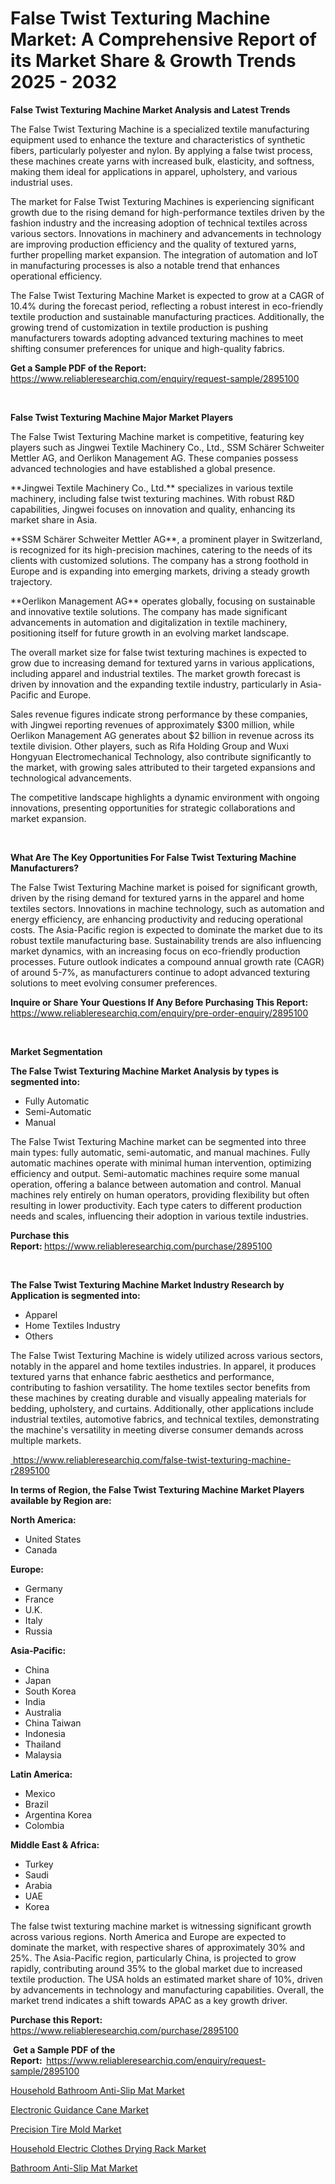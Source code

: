 <p><h1>False Twist Texturing Machine Market: A Comprehensive Report of its Market Share & Growth Trends 2025 - 2032</h1></p><p><strong>False Twist Texturing Machine Market Analysis and Latest Trends</strong></p>
<p><p>The False Twist Texturing Machine is a specialized textile manufacturing equipment used to enhance the texture and characteristics of synthetic fibers, particularly polyester and nylon. By applying a false twist process, these machines create yarns with increased bulk, elasticity, and softness, making them ideal for applications in apparel, upholstery, and various industrial uses.</p><p>The market for False Twist Texturing Machines is experiencing significant growth due to the rising demand for high-performance textiles driven by the fashion industry and the increasing adoption of technical textiles across various sectors. Innovations in machinery and advancements in technology are improving production efficiency and the quality of textured yarns, further propelling market expansion. The integration of automation and IoT in manufacturing processes is also a notable trend that enhances operational efficiency.</p><p>The False Twist Texturing Machine Market is expected to grow at a CAGR of 10.4% during the forecast period, reflecting a robust interest in eco-friendly textile production and sustainable manufacturing practices. Additionally, the growing trend of customization in textile production is pushing manufacturers towards adopting advanced texturing machines to meet shifting consumer preferences for unique and high-quality fabrics.</p></p>
<p><strong>Get a Sample PDF of the Report:&nbsp;</strong> <a href="https://www.reliableresearchiq.com/enquiry/request-sample/2895100?utm_campaign=1896&utm_medium=2&utm_source=Github&utm_content=ia&utm_term=15032025&utm_id=false-twist-texturing-machine">https://www.reliableresearchiq.com/enquiry/request-sample/2895100</a></p>
<p>&nbsp;</p>
<p><strong>False Twist Texturing Machine Major Market Players</strong></p>
<p><p>The False Twist Texturing Machine market is competitive, featuring key players such as Jingwei Textile Machinery Co., Ltd., SSM Schärer Schweiter Mettler AG, and Oerlikon Management AG. These companies possess advanced technologies and have established a global presence.</p><p>**Jingwei Textile Machinery Co., Ltd.** specializes in various textile machinery, including false twist texturing machines. With robust R&D capabilities, Jingwei focuses on innovation and quality, enhancing its market share in Asia.</p><p>**SSM Schärer Schweiter Mettler AG**, a prominent player in Switzerland, is recognized for its high-precision machines, catering to the needs of its clients with customized solutions. The company has a strong foothold in Europe and is expanding into emerging markets, driving a steady growth trajectory.</p><p>**Oerlikon Management AG** operates globally, focusing on sustainable and innovative textile solutions. The company has made significant advancements in automation and digitalization in textile machinery, positioning itself for future growth in an evolving market landscape.</p><p>The overall market size for false twist texturing machines is expected to grow due to increasing demand for textured yarns in various applications, including apparel and industrial textiles. The market growth forecast is driven by innovation and the expanding textile industry, particularly in Asia-Pacific and Europe.</p><p>Sales revenue figures indicate strong performance by these companies, with Jingwei reporting revenues of approximately $300 million, while Oerlikon Management AG generates about $2 billion in revenue across its textile division. Other players, such as Rifa Holding Group and Wuxi Hongyuan Electromechanical Technology, also contribute significantly to the market, with growing sales attributed to their targeted expansions and technological advancements.</p><p>The competitive landscape highlights a dynamic environment with ongoing innovations, presenting opportunities for strategic collaborations and market expansion.</p></p>
<p>&nbsp;</p>
<p><strong>What Are The Key Opportunities For False Twist Texturing Machine Manufacturers?</strong></p>
<p><p>The False Twist Texturing Machine market is poised for significant growth, driven by the rising demand for textured yarns in the apparel and home textiles sectors. Innovations in machine technology, such as automation and energy efficiency, are enhancing productivity and reducing operational costs. The Asia-Pacific region is expected to dominate the market due to its robust textile manufacturing base. Sustainability trends are also influencing market dynamics, with an increasing focus on eco-friendly production processes. Future outlook indicates a compound annual growth rate (CAGR) of around 5-7%, as manufacturers continue to adopt advanced texturing solutions to meet evolving consumer preferences.</p></p>
<p><strong>Inquire or Share Your Questions If Any Before Purchasing This Report:</strong> <a href="https://www.reliableresearchiq.com/enquiry/pre-order-enquiry/2895100?utm_campaign=1896&utm_medium=2&utm_source=Github&utm_content=ia&utm_term=15032025&utm_id=false-twist-texturing-machine">https://www.reliableresearchiq.com/enquiry/pre-order-enquiry/2895100</a></p>
<p>&nbsp;</p>
<p><strong>Market Segmentation</strong></p>
<p><strong>The False Twist Texturing Machine Market Analysis by types is segmented into:</strong></p>
<p><ul><li>Fully Automatic</li><li>Semi-Automatic</li><li>Manual</li></ul></p>
<p><p>The False Twist Texturing Machine market can be segmented into three main types: fully automatic, semi-automatic, and manual machines. Fully automatic machines operate with minimal human intervention, optimizing efficiency and output. Semi-automatic machines require some manual operation, offering a balance between automation and control. Manual machines rely entirely on human operators, providing flexibility but often resulting in lower productivity. Each type caters to different production needs and scales, influencing their adoption in various textile industries.</p></p>
<p><strong>Purchase this Report:&nbsp;</strong><a href="https://www.reliableresearchiq.com/purchase/2895100?utm_campaign=1896&utm_medium=2&utm_source=Github&utm_content=ia&utm_term=15032025&utm_id=false-twist-texturing-machine">https://www.reliableresearchiq.com/purchase/2895100</a></p>
<p>&nbsp;</p>
<p><strong>The False Twist Texturing Machine Market Industry Research by Application is segmented into:</strong></p>
<p><ul><li>Apparel</li><li>Home Textiles Industry</li><li>Others</li></ul></p>
<p><p>The False Twist Texturing Machine is widely utilized across various sectors, notably in the apparel and home textiles industries. In apparel, it produces textured yarns that enhance fabric aesthetics and performance, contributing to fashion versatility. The home textiles sector benefits from these machines by creating durable and visually appealing materials for bedding, upholstery, and curtains. Additionally, other applications include industrial textiles, automotive fabrics, and technical textiles, demonstrating the machine's versatility in meeting diverse consumer demands across multiple markets.</p></p>
<p><a href="https://www.reliableresearchiq.com/false-twist-texturing-machine-r2895100?utm_campaign=1896&utm_medium=2&utm_source=Github&utm_content=ia&utm_term=15032025&utm_id=false-twist-texturing-machine">&nbsp;https://www.reliableresearchiq.com/false-twist-texturing-machine-r2895100</a></p>
<p><strong>In terms of Region, the False Twist Texturing Machine Market Players available by Region are:</strong></p>
<p>
    <p> <strong> North America: </strong>
        <ul>
            <li>United States</li>
            <li>Canada</li>
        </ul>
        </p> 
    <p> <strong> Europe: </strong>
        <ul>
            <li>Germany</li>
            <li>France</li>
            <li>U.K.</li>
            <li>Italy</li>
            <li>Russia</li>
        </ul>
        </p> 
    <p> <strong> Asia-Pacific: </strong>
        <ul>
            <li>China</li>
            <li>Japan</li>
            <li>South Korea</li>
            <li>India</li>
            <li>Australia</li>
            <li>China Taiwan</li>
            <li>Indonesia</li>
            <li>Thailand</li>
            <li>Malaysia</li>
        </ul>
        </p> 
    <p> <strong> Latin America: </strong>
        <ul>
            <li>Mexico</li>
            <li>Brazil</li>
            <li>Argentina Korea</li>
            <li>Colombia</li>
        </ul>
        </p> 
    <p> <strong> Middle East & Africa: </strong>
        <ul>
            <li>Turkey</li>
            <li>Saudi</li>
            <li>Arabia</li>
            <li>UAE</li>
            <li>Korea</li>
        </ul>
    </p>
    </p>
<p><p>The false twist texturing machine market is witnessing significant growth across various regions. North America and Europe are expected to dominate the market, with respective shares of approximately 30% and 25%. The Asia-Pacific region, particularly China, is projected to grow rapidly, contributing around 35% to the global market due to increased textile production. The USA holds an estimated market share of 10%, driven by advancements in technology and manufacturing capabilities. Overall, the market trend indicates a shift towards APAC as a key growth driver.</p></p>
<p><strong>Purchase this Report: </strong><a href="https://www.reliableresearchiq.com/purchase/2895100?utm_campaign=1896&utm_medium=2&utm_source=Github&utm_content=ia&utm_term=15032025&utm_id=false-twist-texturing-machine">https://www.reliableresearchiq.com/purchase/2895100</a></p>
<p>&nbsp;<strong>Get a Sample PDF of the Report:&nbsp;&nbsp;</strong><a href="https://www.reliableresearchiq.com/enquiry/request-sample/2895100?utm_campaign=1896&utm_medium=2&utm_source=Github&utm_content=ia&utm_term=15032025&utm_id=false-twist-texturing-machine">https://www.reliableresearchiq.com/enquiry/request-sample/2895100</a></p>
<p><strong></strong></p>
<p><p><a href="https://github.com/pupunhez/Market-Research-Report-List-1/blob/main/household-bathroom-anti-slip-mat-market.md?utm_campaign=1896&utm_medium=2&utm_source=Github&utm_content=ia&utm_term=15032025&utm_id=false-twist-texturing-machine">Household Bathroom Anti-Slip Mat Market</a></p><p><a href="https://github.com/gaiusmelyna/Market-Research-Report-List-1/blob/main/electronic-guidance-cane-market.md?utm_campaign=1896&utm_medium=2&utm_source=Github&utm_content=ia&utm_term=15032025&utm_id=false-twist-texturing-machine">Electronic Guidance Cane Market</a></p><p><a href="https://github.com/lickoalyanep/Market-Research-Report-List-1/blob/main/precision-tire-mold-market.md?utm_campaign=1896&utm_medium=2&utm_source=Github&utm_content=ia&utm_term=15032025&utm_id=false-twist-texturing-machine">Precision Tire Mold Market</a></p><p><a href="https://github.com/meenafadilkh/Market-Research-Report-List-1/blob/main/household-electric-clothes-drying-rack-market.md?utm_campaign=1896&utm_medium=2&utm_source=Github&utm_content=ia&utm_term=15032025&utm_id=false-twist-texturing-machine">Household Electric Clothes Drying Rack Market</a></p><p><a href="https://github.com/roceljiabur/Market-Research-Report-List-1/blob/main/bathroom-anti-slip-mat-market.md?utm_campaign=1896&utm_medium=2&utm_source=Github&utm_content=ia&utm_term=15032025&utm_id=false-twist-texturing-machine">Bathroom Anti-Slip Mat Market</a></p></p>